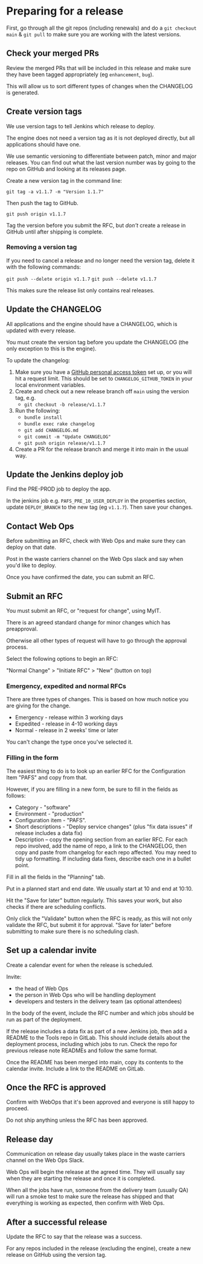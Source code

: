 # Preparing for a release

First, go through all the git repos (including renewals) and do a `git checkout main` & `git pull` to make sure you are working with the latest versions.

## Check your merged PRs

Review the merged PRs that will be included in this release and make sure they have been tagged appropriately (eg `enhancement`, `bug`).

This will allow us to sort different types of changes when the CHANGELOG is generated.

## Create version tags

We use version tags to tell Jenkins which release to deploy.

The engine does not need a version tag as it is not deployed directly, but all applications should have one.

We use semantic versioning to differentiate between patch, minor and major releases. You can find out what the last version number was by going to the repo on GitHub and looking at its releases page.

Create a new version tag in the command line:

`git tag -a v1.1.7 -m "Version 1.1.7"`

Then push the tag to GitHub.

`git push origin v1.1.7`

Tag the version before you submit the RFC, but _don't_ create a release in GitHub until after shipping is complete.

### Removing a version tag

If you need to cancel a release and no longer need the version tag, delete it with the following commands:

`git push --delete origin v1.1.7`
`git push --delete v1.1.7`

This makes sure the release list only contains real releases.

## Update the CHANGELOG

All applications and the engine should have a CHANGELOG, which is updated with every release.

You must create the version tag before you update the CHANGELOG (the only exception to this is the engine).

To update the changelog:
1. Make sure you have a [GitHub personal access token](https://help.github.com/articles/creating-a-personal-access-token-for-the-command-line/) set up, or you will hit a request limit. This should be set to `CHANGELOG_GITHUB_TOKEN` in your local environment variables.
1. Create and check out a new release branch off `main` using the version tag, e.g.
   - `git checkout -b release/v1.1.7`
1. Run the following:
   - `bundle install`
   - `bundle exec rake changelog`
   - `git add CHANGELOG.md`
   - `git commit -m "Update CHANGELOG"`
   - `git push origin release/v1.1.7`
1. Create a PR for the release branch and merge it into main in the usual way.

## Update the Jenkins deploy job

Find the PRE-PROD job to deploy the app.

In the jenkins job e.g. `PAFS_PRE_10_USER_DEPLOY` in the properties section, update `DEPLOY_BRANCH` to the new tag (eg `v1.1.7`). Then save your changes.

## Contact Web Ops

Before submitting an RFC, check with Web Ops and make sure they can deploy on that date.

Post in the waste carriers channel on the Web Ops slack and say when you'd like to deploy.

Once you have confirmed the date, you can submit an RFC.

## Submit an RFC

You must submit an RFC, or "request for change", using MyIT.

There is an agreed standard change for minor changes which has preapproval. 

Otherwise all other types of request will have to go through the approval process.

Select the following options to begin an RFC:

"Normal Change" > "Initiate RFC" > "New" (button on top)

### Emergency, expedited and normal RFCs

There are three types of changes. This is based on how much notice you are giving for the change.

- Emergency - release within 3 working days
- Expedited - release in 4-10 working days
- Normal - release in 2 weeks' time or later

You can't change the type once you've selected it.

### Filling in the form

The easiest thing to do is to look up an earlier RFC for the Configuration Item "PAFS" and copy from that.

However, if you are filling in a new form, be sure to fill in the fields as follows:

- Category - "software"
- Environment - "production"
- Configuration item - "PAFS".
- Short descriptions - "Deploy service changes" (plus "fix data issues" if release includes a data fix)
- Description – copy the opening section from an earlier RFC. For each repo involved, add the name of repo, a link to the CHANGELOG, then copy and paste from changelog for each repo affected. You may need to tidy up formatting. If including data fixes, describe each one in a bullet point.

Fill in all the fields in the "Planning" tab.

Put in a planned start and end date. We usually start at 10 and end at 10:10.

Hit the "Save for later" button regularly. This saves your work, but also checks if there are scheduling conflicts.

Only click the "Validate" button when the RFC is ready, as this will not only validate the RFC, but submit it for approval. "Save for later" before submitting to make sure there is no scheduling clash.

## Set up a calendar invite

Create a calendar event for when the release is scheduled.

Invite:

- the head of Web Ops
- the person in Web Ops who will be handling deployment
- developers and testers in the delivery team (as optional attendees)

In the body of the event, include the RFC number and which jobs should be run as part of the deployment.

If the release includes a data fix as part of a new Jenkins job, then add a README to the Tools repo in GitLab. This should include details about the deployment process, including which jobs to run. Check the repo for previous release note READMEs and follow the same format.

Once the README has been merged into main, copy its contents to the calendar invite. Include a link to the README on GitLab.

## Once the RFC is approved

Confirm with WebOps that it's been approved and everyone is still happy to proceed.

Do not ship anything unless the RFC has been approved.

## Release day

Communication on release day usually takes place in the waste carriers channel on the Web Ops Slack.

Web Ops will begin the release at the agreed time. They will usually say when they are starting the release and once it is completed.

When all the jobs have run, someone from the delivery team (usually QA) will run a smoke test to make sure the release has shipped and that everything is working as expected, then confirm with Web Ops.

## After a successful release

Update the RFC to say that the release was a success.

For any repos included in the release (excluding the engine), create a new release on GitHub using the version tag.
